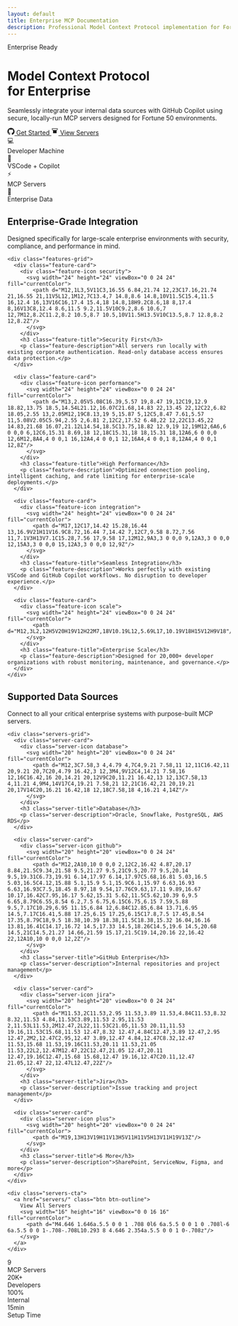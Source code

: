 ```yaml
---
layout: default
title: Enterprise MCP Documentation
description: Professional Model Context Protocol implementation for Fortune 50 enterprise environments
---
```


<div class="hero-section">
  <div class="hero-content">
    <div class="hero-badge">
      <span class="badge-text">Enterprise Ready</span>
    </div>
    <h1 class="hero-title">Model Context Protocol<br><span class="gradient-text">for Enterprise</span></h1>
    <p class="hero-description">
      Seamlessly integrate your internal data sources with GitHub Copilot using secure, locally-run MCP servers designed for Fortune 50 environments.
    </p>
    <div class="hero-actions">
      <a href="quick-start.html" class="btn btn-primary">
        <svg width="16" height="16" viewBox="0 0 16 16" fill="currentColor">
          <path d="M8 0C3.58 0 0 3.58 0 8c0 3.54 2.29 6.53 5.47 7.59.4.07.55-.17.55-.38 0-.19-.01-.82-.01-1.49-2.01.37-2.53-.49-2.69-.94-.09-.23-.48-.94-.82-1.13-.28-.15-.68-.52-.01-.53.63-.01 1.08.58 1.23.82.72 1.21 1.87.87 2.33.66.07-.52.28-.87.51-1.07-1.78-.2-3.64-.89-3.64-3.95 0-.87.31-1.59.82-2.15-.08-.2-.36-1.02.08-2.12 0 0 .67-.21 2.2.82.64-.18 1.32-.27 2-.27.68 0 1.36.09 2 .27 1.53-1.04 2.2-.82 2.2-.82.44 1.1.16 1.92.08 2.12.51.56.82 1.27.82 2.15 0 3.07-1.87 3.75-3.65 3.95.29.25.54.73.54 1.48 0 1.07-.01 1.93-.01 2.2 0 .21.15.46.55.38A8.013 8.013 0 0016 8c0-4.42-3.58-8-8-8z"/>
        </svg>
        Get Started
      </a>
      <a href="servers/" class="btn btn-secondary">
        <svg width="16" height="16" viewBox="0 0 16 16" fill="currentColor">
          <path d="M1.5 1.5A.5.5 0 012 1h12a.5.5 0 01.5.5v2a.5.5 0 01-.128.334L12 6.293V11.5a.5.5 0 01-.5.5h-7a.5.5 0 01-.5-.5V6.293L1.628 3.834A.5.5 0 011.5 3.5v-2zm1 .5v1.293L4.293 5h7.414L13.5 3.293V2h-11z"/>
        </svg>
        View Servers
      </a>
    </div>
  </div>
  <div class="hero-visual">
    <div class="architecture-diagram">
      <div class="diagram-node developer">
        <div class="node-icon">💻</div>
        <div class="node-label">Developer Machine</div>
      </div>
      <div class="diagram-connection"></div>
      <div class="diagram-node vscode">
        <div class="node-icon">🔧</div>
        <div class="node-label">VSCode + Copilot</div>
      </div>
      <div class="diagram-connection"></div>
      <div class="diagram-node mcp">
        <div class="node-icon">⚡</div>
        <div class="node-label">MCP Servers</div>
      </div>
      <div class="diagram-connection"></div>
      <div class="diagram-node data">
        <div class="node-icon">🏢</div>
        <div class="node-label">Enterprise Data</div>
      </div>
    </div>
  </div>
</div>

<div class="features-section">
  <div class="container">
    <div class="section-header">
      <h2 class="section-title">Enterprise-Grade Integration</h2>
      <p class="section-description">Designed specifically for large-scale enterprise environments with security, compliance, and performance in mind.</p>
    </div>
    
    <div class="features-grid">
      <div class="feature-card">
        <div class="feature-icon security">
          <svg width="24" height="24" viewBox="0 0 24 24" fill="currentColor">
            <path d="M12,1L3,5V11C3,16.55 6.84,21.74 12,23C17.16,21.74 21,16.55 21,11V5L12,1M12,7C13.4,7 14.8,8.6 14.8,10V11.5C15.4,11.5 16,12.4 16,13V16C16,17.4 15.4,18 14.8,18H9.2C8.6,18 8,17.4 8,16V13C8,12.4 8.6,11.5 9.2,11.5V10C9.2,8.6 10.6,7 12,7M12,8.2C11.2,8.2 10.5,8.7 10.5,10V11.5H13.5V10C13.5,8.7 12.8,8.2 12,8.2Z"/>
          </svg>
        </div>
        <h3 class="feature-title">Security First</h3>
        <p class="feature-description">All servers run locally with existing corporate authentication. Read-only database access ensures data protection.</p>
      </div>
      
      <div class="feature-card">
        <div class="feature-icon performance">
          <svg width="24" height="24" viewBox="0 0 24 24" fill="currentColor">
            <path d="M13,2.05V5.08C16.39,5.57 19,8.47 19,12C19,12.9 18.82,13.75 18.5,14.54L21.12,16.07C21.68,14.83 22,13.45 22,12C22,6.82 18.05,2.55 13,2.05M12,19C8.13,19 5,15.87 5,12C5,8.47 7.61,5.57 11,5.08V2.05C5.94,2.55 2,6.81 2,12C2,17.52 6.48,22 12,22C13.45,22 14.83,21.68 16.07,21.12L14.54,18.5C13.75,18.82 12.9,19 12,19M12,6A6,6 0 0,0 6,12C6,15.31 8.69,18 12,18C15.31,18 18,15.31 18,12A6,6 0 0,0 12,6M12,8A4,4 0 0,1 16,12A4,4 0 0,1 12,16A4,4 0 0,1 8,12A4,4 0 0,1 12,8Z"/>
          </svg>
        </div>
        <h3 class="feature-title">High Performance</h3>
        <p class="feature-description">Optimized connection pooling, intelligent caching, and rate limiting for enterprise-scale deployments.</p>
      </div>
      
      <div class="feature-card">
        <div class="feature-icon integration">
          <svg width="24" height="24" viewBox="0 0 24 24" fill="currentColor">
            <path d="M17,12C17,14.42 15.28,16.44 13,16.9V21H11V16.9C8.72,16.44 7,14.42 7,12C7,9.58 8.72,7.56 11,7.1V3H13V7.1C15.28,7.56 17,9.58 17,12M12,9A3,3 0 0,0 9,12A3,3 0 0,0 12,15A3,3 0 0,0 15,12A3,3 0 0,0 12,9Z"/>
          </svg>
        </div>
        <h3 class="feature-title">Seamless Integration</h3>
        <p class="feature-description">Works perfectly with existing VSCode and GitHub Copilot workflows. No disruption to developer experience.</p>
      </div>
      
      <div class="feature-card">
        <div class="feature-icon scale">
          <svg width="24" height="24" viewBox="0 0 24 24" fill="currentColor">
            <path d="M12,3L2,12H5V20H19V12H22M7,18V10.19L12,5.69L17,10.19V18H15V12H9V18"/>
          </svg>
        </div>
        <h3 class="feature-title">Enterprise Scale</h3>
        <p class="feature-description">Designed for 20,000+ developer organizations with robust monitoring, maintenance, and governance.</p>
      </div>
    </div>
  </div>
</div>

<div class="servers-preview">
  <div class="container">
    <div class="section-header">
      <h2 class="section-title">Supported Data Sources</h2>
      <p class="section-description">Connect to all your critical enterprise systems with purpose-built MCP servers.</p>
    </div>
    
    <div class="servers-grid">
      <div class="server-card">
        <div class="server-icon database">
          <svg width="20" height="20" viewBox="0 0 24 24" fill="currentColor">
            <path d="M12,3C7.58,3 4,4.79 4,7C4,9.21 7.58,11 12,11C16.42,11 20,9.21 20,7C20,4.79 16.42,3 12,3M4,9V12C4,14.21 7.58,16 12,16C16.42,16 20,14.21 20,12V9C20,11.21 16.42,13 12,13C7.58,13 4,11.21 4,9M4,14V17C4,19.21 7.58,21 12,21C16.42,21 20,19.21 20,17V14C20,16.21 16.42,18 12,18C7.58,18 4,16.21 4,14Z"/>
          </svg>
        </div>
        <h3 class="server-title">Database</h3>
        <p class="server-description">Oracle, Snowflake, PostgreSQL, AWS RDS</p>
      </div>
      
      <div class="server-card">
        <div class="server-icon github">
          <svg width="20" height="20" viewBox="0 0 24 24" fill="currentColor">
            <path d="M12,2A10,10 0 0,0 2,12C2,16.42 4.87,20.17 8.84,21.5C9.34,21.58 9.5,21.27 9.5,21C9.5,20.77 9.5,20.14 9.5,19.31C6.73,19.91 6.14,17.97 6.14,17.97C5.68,16.81 5.03,16.5 5.03,16.5C4.12,15.88 5.1,15.9 5.1,15.9C6.1,15.97 6.63,16.93 6.63,16.93C7.5,18.45 8.97,18 9.54,17.76C9.63,17.11 9.89,16.67 10.17,16.42C7.95,16.17 5.62,15.31 5.62,11.5C5.62,10.39 6,9.5 6.65,8.79C6.55,8.54 6.2,7.5 6.75,6.15C6.75,6.15 7.59,5.88 9.5,7.17C10.29,6.95 11.15,6.84 12,6.84C12.85,6.84 13.71,6.95 14.5,7.17C16.41,5.88 17.25,6.15 17.25,6.15C17.8,7.5 17.45,8.54 17.35,8.79C18,9.5 18.38,10.39 18.38,11.5C18.38,15.32 16.04,16.16 13.81,16.41C14.17,16.72 14.5,17.33 14.5,18.26C14.5,19.6 14.5,20.68 14.5,21C14.5,21.27 14.66,21.59 15.17,21.5C19.14,20.16 22,16.42 22,12A10,10 0 0,0 12,2Z"/>
          </svg>
        </div>
        <h3 class="server-title">GitHub Enterprise</h3>
        <p class="server-description">Internal repositories and project management</p>
      </div>
      
      <div class="server-card">
        <div class="server-icon jira">
          <svg width="20" height="20" viewBox="0 0 24 24" fill="currentColor">
            <path d="M11.53,2C11.53,2.95 11.53,3.89 11.53,4.84C11.53,8.32 8.32,11.53 4.84,11.53C3.89,11.53 2.95,11.53 2,11.53L11.53,2M12.47,2L22,11.53C21.05,11.53 20.11,11.53 19.16,11.53C15.68,11.53 12.47,8.32 12.47,4.84C12.47,3.89 12.47,2.95 12.47,2M2,12.47C2.95,12.47 3.89,12.47 4.84,12.47C8.32,12.47 11.53,15.68 11.53,19.16C11.53,20.11 11.53,21.05 11.53,22L2,12.47M12.47,22C12.47,21.05 12.47,20.11 12.47,19.16C12.47,15.68 15.68,12.47 19.16,12.47C20.11,12.47 21.05,12.47 22,12.47L12.47,22Z"/>
          </svg>
        </div>
        <h3 class="server-title">Jira</h3>
        <p class="server-description">Issue tracking and project management</p>
      </div>
      
      <div class="server-card">
        <div class="server-icon plus">
          <svg width="20" height="20" viewBox="0 0 24 24" fill="currentColor">
            <path d="M19,13H13V19H11V13H5V11H11V5H13V11H19V13Z"/>
          </svg>
        </div>
        <h3 class="server-title">6 More</h3>
        <p class="server-description">SharePoint, ServiceNow, Figma, and more</p>
      </div>
    </div>
    
    <div class="servers-cta">
      <a href="servers/" class="btn btn-outline">
        View All Servers
        <svg width="16" height="16" viewBox="0 0 16 16" fill="currentColor">
          <path d="M4.646 1.646a.5.5 0 0 1 .708 0l6 6a.5.5 0 0 1 0 .708l-6 6a.5.5 0 0 1-.708-.708L10.293 8 4.646 2.354a.5.5 0 0 1 0-.708z"/>
        </svg>
      </a>
    </div>
  </div>
</div>

<div class="stats-section">
  <div class="container">
    <div class="stats-grid">
      <div class="stat-item">
        <div class="stat-number">9</div>
        <div class="stat-label">MCP Servers</div>
      </div>
      <div class="stat-item">
        <div class="stat-number">20K+</div>
        <div class="stat-label">Developers</div>
      </div>
      <div class="stat-item">
        <div class="stat-number">100%</div>
        <div class="stat-label">Internal</div>
      </div>
      <div class="stat-item">
        <div class="stat-number">15min</div>
        <div class="stat-label">Setup Time</div>
      </div>
    </div>
  </div>
</div>